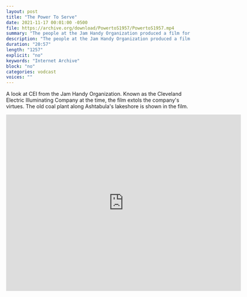 ```yaml
---
layout: post
title: "The Power To Serve"
date: 2021-11-17 00:01:00 -0500
file: https://archive.org/download/PowertoS1957/PowertoS1957.mp4
summary: "The people at the Jam Handy Organization produced a film for the Illuminating Company extolling its virtues.  The old coal plant in Ashtabula is depicted in this film."
description: "The people at the Jam Handy Organization produced a film for the Illuminating Company extolling its virtues.  The old coal plant in Ashtabula is depicted in this film."
duration: "20:57"
length: "1257"
explicit: "no" 
keywords: "Internet Archive"
block: "no" 
categories: vodcast
voices: ""
---
```


A look at CEI from the Jam Handy Organization.  Known as the Cleveland Electric Illuminating Company at the time, the film extols the company's virtues.  The old coal plant along Ashtabula's lakeshore is shown in the film.

<iframe src="https://archive.org/embed/PowertoS1957" width="640" height="480" frameborder="0" webkitallowfullscreen="true" mozallowfullscreen="true" allowfullscreen></iframe>
